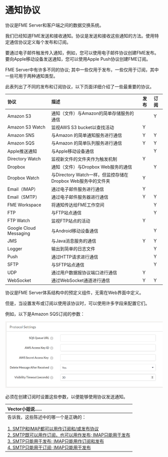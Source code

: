 # 通知协议

协议是FME Server和客户端之间的数据交换系统。

我们已经知道FME发送和接收通知。协议是发送和接收这些通知的方法。使用特定通信协议定义每个发布和订阅。

要通过电子邮件触发传入通知，例如，您可以使用电子邮件协议创建FME发布。要向Apple移动设备发送通知，您可以使用Apple Push协议创建FME订阅。

FME Server中有许多不同的协议; 其中一些仅用于发布，一些仅用于订阅，其中一些可用于两种通知类型。

此表列出了不同的发布和订阅协议，以下页面详细介绍了一些最重要的协议。

| 协议 | 描述 | 发布 | 订阅 |
| :--- | :--- | :--- | :--- |
| Amazon S3 | 通知（文件）与Amazon的简单存储服务的通信 |  | Y |
| Amazon S3 Watch | 监视AWS S3 bucket以查找活动 | Y |  |
| Amazon SNS | 与Amazon 的简单通知服务进行通信 | Y | Y |
| Amazon SQS | 与Amazon 的简单队列服务进行通信 | Y | Y |
| Apple推送通知 | 与Apple移动设备通信 |  | Y |
| Directory Watch | 监视新文件的文件夹作为触发机制 | Y |  |
| Dropbox | 通知（文件）与Dropbox Web服务的通信 |  | Y |
| Dropbox Watch | 与Directory Watch一样，但监控存储在Dropbox Web服务中的文件夹 | Y |  |
| Email（IMAP） | 通过电子邮件服务进行通信 | Y |  |
| Email（SMTP） | 通过电子邮件服务器进行通信 | Y | Y |
| FME Workspace | 将通知传达给FME工作空间 |  | Y |
| FTP | 与FTP站点通信 |  | Y |
| FTP Watch | 监视FTP站点的活动 | Y |  |
| Google Cloud Messaging | 与Android移动设备通信 |  | Y |
| JMS | 与Java消息服务的通信 | Y | Y |
| Logger | 输出到简单的日志文件 |  | Y |
| Push | 通过HTTP请求进行通信 |  | Y |
| SFTP | 与SFTP站点通信 |  | Y |
| UDP | 通过用户数据报协议端口进行通信 | Y |  |
| WebSocket | 通过WebSocket通道进行通信 | Y | Y |

协议是FME Server体系结构中的预定义组件，无需在Web界面中定义。

但是，当设置发布或订阅以使用该协议时，可以使用许多字段来配置它们。

例如，以下是Amazon SQS订阅的参数：

[![](../../.gitbook/assets/img4.010.sqsproticalsettings.png)](https://github.com/xuhengxx/FMETraining-1/tree/f1cdae5373cf9425ee2d148732792713c9043d44/ServerAuthoring4RealTime/Images/Img4.010.SQSProticalSettings.png)

必须在创建订阅时设置这些参数，以便能够使用协议发送通知。

|  Vector小姐说...... |
| :--- |
|  告诉我，这些陈述中的哪一个是正确的：  <br><br>[1. SMTP和IMAP都可以用作订阅和/或发布协议](http://52.73.3.37/fmedatastreaming/Manual/QAResponse2017.fmw?chapter=24&question=3&answer=1&DestDataset_TEXTLINE=C%3A%5CFMEOutput%5CQAResponse.html) <br>[2. SMTP既可以用作订阅，也可以用作发布; IMAP只能用于发布](http://52.73.3.37/fmedatastreaming/Manual/QAResponse2017.fmw?chapter=24&question=3&answer=2&DestDataset_TEXTLINE=C%3A%5CFMEOutput%5CQAResponse.html) <br>[3. SMTP只能用于发布; IMAP只能用作订阅和发布](http://52.73.3.37/fmedatastreaming/Manual/QAResponse2017.fmw?chapter=24&question=3&answer=3&DestDataset_TEXTLINE=C%3A%5CFMEOutput%5CQAResponse.html) <br>[4. SMTP只能用于订阅; IMAP只能用于发布](http://52.73.3.37/fmedatastreaming/Manual/QAResponse2017.fmw?chapter=24&question=3&answer=4&DestDataset_TEXTLINE=C%3A%5CFMEOutput%5CQAResponse.html) |

